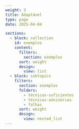 ```yaml
---
weight: 3
title: Adaptável
type: page
date: 2025-04-04

sections:
  - block: collection
    id: exemplos
    content:
      filters:
        section: exemplos
      sort: weight
      design:
        view: list
  - block: subtopics
    filters:
      section: exemplos
      folders: 
        - técnicas-suficientes
        - técnicas-advisórias
        - falhas
      sort: weight
      design:
        view: nested_list
---
```


